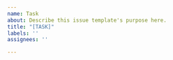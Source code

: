 ```yaml
---
name: Task
about: Describe this issue template's purpose here.
title: "[TASK]"
labels: ''
assignees: ''

---
```



